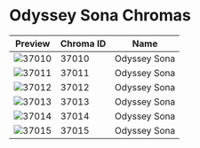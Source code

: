 # Odyssey Sona Chromas



| Preview | Chroma ID | Name |
|---------|-----------|------|
| ![37010](https://raw.communitydragon.org/latest/plugins/rcp-be-lol-game-data/global/default/v1/champion-chroma-images/37/37010.png) | 37010 | Odyssey Sona |
| ![37011](https://raw.communitydragon.org/latest/plugins/rcp-be-lol-game-data/global/default/v1/champion-chroma-images/37/37011.png) | 37011 | Odyssey Sona |
| ![37012](https://raw.communitydragon.org/latest/plugins/rcp-be-lol-game-data/global/default/v1/champion-chroma-images/37/37012.png) | 37012 | Odyssey Sona |
| ![37013](https://raw.communitydragon.org/latest/plugins/rcp-be-lol-game-data/global/default/v1/champion-chroma-images/37/37013.png) | 37013 | Odyssey Sona |
| ![37014](https://raw.communitydragon.org/latest/plugins/rcp-be-lol-game-data/global/default/v1/champion-chroma-images/37/37014.png) | 37014 | Odyssey Sona |
| ![37015](https://raw.communitydragon.org/latest/plugins/rcp-be-lol-game-data/global/default/v1/champion-chroma-images/37/37015.png) | 37015 | Odyssey Sona |